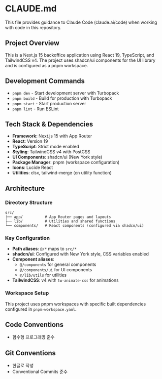 # CLAUDE.md

This file provides guidance to Claude Code (claude.ai/code) when working with code in this repository.

## Project Overview

This is a Next.js 15 backoffice application using React 19, TypeScript, and TailwindCSS v4. The project uses shadcn/ui components for the UI library and is configured as a pnpm workspace.

## Development Commands

- `pnpm dev` - Start development server with Turbopack
- `pnpm build` - Build for production with Turbopack
- `pnpm start` - Start production server
- `pnpm lint` - Run ESLint

## Tech Stack & Dependencies

- **Framework**: Next.js 15 with App Router
- **React**: Version 19
- **TypeScript**: Strict mode enabled
- **Styling**: TailwindCSS v4 with PostCSS
- **UI Components**: shadcn/ui (New York style)
- **Package Manager**: pnpm (workspace configuration)
- **Icons**: Lucide React
- **Utilities**: clsx, tailwind-merge (cn utility function)

## Architecture

### Directory Structure

```
src/
├── app/          # App Router pages and layouts
├── lib/          # Utilities and shared functions
└── components/   # React components (configured via shadcn/ui)
```

### Key Configuration

- **Path aliases**: `@/*` maps to `src/*`
- **shadcn/ui**: Configured with New York style, CSS variables enabled
- **Component aliases**:
  - `@/components` for general components
  - `@/components/ui` for UI components
  - `@/lib/utils` for utilities
- **TailwindCSS**: v4 with `tw-animate-css` for animations

### Workspace Setup

This project uses pnpm workspaces with specific built dependencies configured in `pnpm-workspace.yaml`.

## Code Conventions

- 함수형 프로그래밍 준수

## Git Conventions

- 한글로 작성
- Conventional Commits 준수
